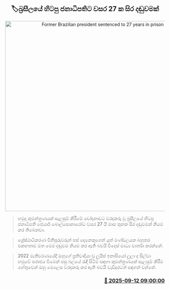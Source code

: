 <p align='center'><b><h2 align='center' title='Former Brazilian president sentenced to 27 years in prison'>🏷බ්‍රසීලයේ හිටපු ජනාධිපතිට වසර 27 ක සිර දඬුවමක්</h2></b></p>
<p align='center'><img src='https://helakuru.sgp1.cdn.digitaloceanspaces.com/esana/images/lib/Bolsonaro.jpg' width='600' alt='Former Brazilian president sentenced to 27 years in prison'></p>

> හමුදා කුමන්ත්‍රණයක් සැලසුම් කිරීමේ චෝදනාවට වරදකරු වූ බ්‍රසීලයේ හිටපු ජනාධිපති ජෙයාර් බොල්සොනාරෝට වසර 27 යි මාස තුනක සිර දඬුවමක් නියම කර තිබෙනවා.

> ශ්‍රේෂ්ඨාධිකරණ විනිසුරුවරුන් පස් දෙනෙකුගෙන් යුත් මණ්ඩලයක බහුතර එකඟතාව මත මෙම දඬුවම නියම කර ඇති බවයි විදෙස් මාධ්‍ය වාර්තා කරන්නේ.

> 2022 මැතිවරණයේදී ඔහුගේ ප්‍රතිවාදියා වූ ලුයිස් ඉනාසියෝ ලූලා ද සිල්වා හමුවේ පරාජය වීමෙන් පසු බලයේ රැඳී සිටීම සඳහා කුමන්ත්‍රණයක් සැලසුම් කිරීම හේතුවෙන් ඔහු මෙලෙස වරදකරු කර ඇති බවයි වැඩිදුරටත් සඳහන් වන්නේ.



<h3 align='right'><a href='https://www.helakuru.lk/esana/p/113555/'>📅 2025-09-12 09:00:00</a></h3>
